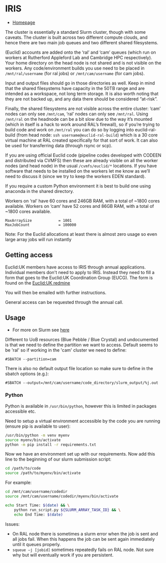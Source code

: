 # IRIS

- [Homepage](https://www.iris.ac.uk/)

The cluster is essentially a standard Slurm cluster, though with some caveats. The cluster is built across two different compute clouds, and hence there are two main job queues and two different shared filesystems.

(Euclid) accounts are added onto the ‘ral’ and ‘cam’ queues (which run on workers at Rutherford Appleford Lab and Cambridge HPC respectively). Your home directory on the head node is not shared and is not visible on the workers.
Any code/environment builds you use need to be placed in `/mnt/ral/username` (for ral jobs) or `/mnt/cam/username` (for cam jobs).

Input and output files should go in those directories as well. Keep in mind that the shared filesystems have capacity in the 50TB range and are intended as a workspace, not long term storage. It is also worth noting that they are not backed up, and any data there should be considered “at-risk”.

Finally, the shared filesystems are not visible across the entire cluster: ‘cam’ nodes can only see `/mnt/cam`, ‘ral’ nodes can only see `/mnt/ral`. Using `/mnt/ral` on the headnode can be a bit slow due to the way it’s mounted (which in itself is a hack to work around RAL’s firewall), so if you’re trying to build code and work on `/mnt/ral` you can do so by logging into euclid-ral-build (from head node: `ssh username@euclid-ral-build`) which is a 30 core virtual machine at RAL created specifically for that sort of work. It can also be used for transferring data (through rsync or scp).

If you are using official Euclid code (pipeline codes developed with CODEEN and distributed via CVMFS) then these are already visible on all the worker nodes (and head node) in the usual `/cvmfs/euclid/*` locations. If you have software that needs to be installed on the workers let me know as we’ll need to discuss it (since we try to keep the workers EDEN standard).

If you require a custom Python environment it is best to build one using anaconda in the shared directory.

Workers on ‘ral’ have 60 cores and 246GB RAM, with a total of ~1800 cores available. Workers on ‘cam’ have 52 cores and 86GB RAM, with a total of ~1800 cores available.

```
MaxArraySize            = 1001
MaxJobCount             = 100000
```

Note: For the Euclid allocations at least there is almost zero usage so even large array jobs will run instantly

## Getting access

Euclid:UK members have access to IRIS through annual applications. Individual members don't need to apply to IRIS. Instead they need to fill a form that goes to the Euclid:UK Coordination Group (EUCG). The form is found on the [Euclid:UK redmine](https://euclid.roe.ac.uk/projects/euclid-uk/wiki)

You will then be emailed with further instructions.

General access can be requested through the annual call.

## Usage

- For more on Slurm see [here](../slurm.md)

Different to UoB resources (Blue Pebble / Blue Crystal) and undocumented is that we need to define the partition we want to access. Default seems to be 'ral' so if working in the 'cam' cluster we need to define:

```
#SBATCH --partition=cam
```

There is also no default output file location so make sure to define in the sbatch options (e.g.):

```
#SBATCH --output=/mnt/cam/username/code_directory/slurm_output/%j.out
```

### Python

Python is available in `/usr/bin/python`, however this is limited in packages accessible etc.

Need to setup a virtual environment accessible by the code you are running (ensure pip is available to user):

```bash
/usr/bin/python -m venv myenv
source myenv/bin/activate
python -m pip install -r requirements.txt
```

Now we have an environment set up with our requirements. Now add this line to the beginning of our slurm submission script:

```bash
cd /path/to/code
source /path/to/myenv/bin/activate
```

For example:

```bash
cd /mnt/cam/username/codedir
source /mnt/cam/username/codedir/myenv/bin/activate

echo Start Time: $(date) && \
    python run_script.py ${SLURM_ARRAY_TASK_ID} && \
    echo End Time: $(date)
```

Issues:

- On RAL node there is sometimes a slurm error when the job is sent and all jobs fail. When this happens the job can be sent again immediately until it queues properly.
- `squeue –j [jobid]` sometimes repeatedly fails on RAL node. Not sure why but will eventually work if you are persistent.
